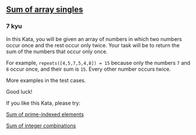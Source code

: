 <h2><a href=https://www.codewars.com/kata/59f11118a5e129e591000134/train/java target="_blank">Sum of array singles</a></h2><h3>7 kyu</h3><p>In this Kata, you will be given an array of numbers in which two numbers occur once and the rest occur only twice. Your task will be to return the sum of the numbers that occur only once. </p><p>For example, <code>repeats([4,5,7,5,4,8]) = 15</code> because only the numbers <code>7</code> and <code>8</code> occur once, and their sum is <code>15</code>. Every other number occurs twice. </p><p>More examples in the test cases. </p><p>Good luck!</p><p>If you like this Kata, please try: </p><p><a href="https://www.codewars.com/kata/59f38b033640ce9fc700015b" data-turbolinks="false" target="_blank">Sum of prime-indexed elements</a></p><p><a href="https://www.codewars.com/kata/59f3178e3640cef6d90000d5" data-turbolinks="false" target="_blank">Sum of integer combinations</a></p>